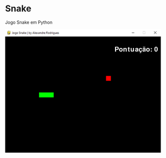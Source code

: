 # Snake
Jogo Snake em Python

![Preview](https://github.com/alxrds/Snake/blob/main/img-snake.PNG?raw=true)
